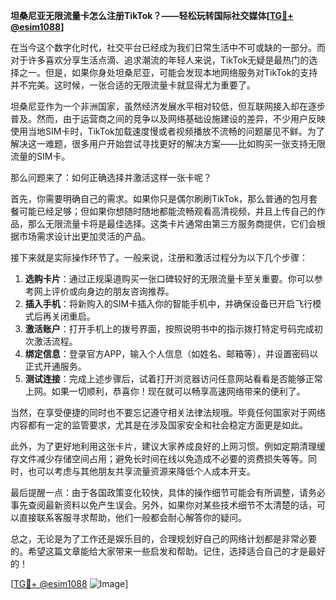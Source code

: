 **坦桑尼亚无限流量卡怎么注册TikTok？——轻松玩转国际社交媒体[[TG💪+ @esim1088](https://t.me/s/esim1088)]**

在当今这个数字化时代，社交平台已经成为我们日常生活中不可或缺的一部分。而对于许多喜欢分享生活点滴、追求潮流的年轻人来说，TikTok无疑是最热门的选择之一。但是，如果你身处坦桑尼亚，可能会发现本地网络服务对TikTok的支持并不完美。这时候，一张合适的无限流量卡就显得尤为重要了。

坦桑尼亚作为一个非洲国家，虽然经济发展水平相对较低，但互联网接入却在逐步普及。然而，由于运营商之间的竞争以及网络基础设施建设的差异，不少用户反映使用当地SIM卡时，TikTok加载速度慢或者视频播放不流畅的问题屡见不鲜。为了解决这一难题，很多用户开始尝试寻找更好的解决方案——比如购买一张支持无限流量的SIM卡。

那么问题来了：如何正确选择并激活这样一张卡呢？

首先，你需要明确自己的需求。如果你只是偶尔刷刷TikTok，那么普通的包月套餐可能已经足够；但如果你想随时随地都能流畅观看高清视频，并且上传自己的作品，那么无限流量卡将是最佳选择。这类卡片通常由第三方服务商提供，它们会根据市场需求设计出更加灵活的产品。

接下来就是实际操作环节了。一般来说，注册和激活过程分为以下几个步骤：

1. **选购卡片**：通过正规渠道购买一张口碑较好的无限流量卡至关重要。你可以参考网上评价或向身边的朋友咨询推荐。
2. **插入手机**：将新购入的SIM卡插入你的智能手机中，并确保设备已开启飞行模式后再关闭重启。
3. **激活账户**：打开手机上的拨号界面，按照说明书中的指示拨打特定号码完成初次激活流程。
4. **绑定信息**：登录官方APP，输入个人信息（如姓名、邮箱等），并设置密码以正式开通服务。
5. **测试连接**：完成上述步骤后，试着打开浏览器访问任意网站看看是否能够正常上网。如果一切顺利，恭喜你！现在就可以畅享高速网络带来的便利了。

当然，在享受便捷的同时也不要忘记遵守相关法律法规哦。毕竟任何国家对于网络内容都有一定的监管要求，尤其是在涉及国家安全和社会稳定方面更是如此。

此外，为了更好地利用这张卡片，建议大家养成良好的上网习惯。例如定期清理缓存文件减少存储空间占用；避免长时间在线以免造成不必要的资费损失等等。同时，也可以考虑与其他朋友共享流量资源来降低个人成本开支。

最后提醒一点：由于各国政策变化较快，具体的操作细节可能会有所调整，请务必事先查阅最新资料以免产生误会。另外，如果你对某些技术细节不太清楚的话，可以直接联系客服寻求帮助，他们一般都会耐心解答你的疑问。

总之，无论是为了工作还是娱乐目的，合理规划好自己的网络计划都是非常必要的。希望这篇文章能给大家带来一些启发和帮助。记住，选择适合自己的才是最好的！

[[TG💪+ @esim1088](https://t.me/s/esim1088) ![Image](https://i.postimg.cc/4NQfJmqS/Snipaste-2025-05-13-00-14-12.png)]